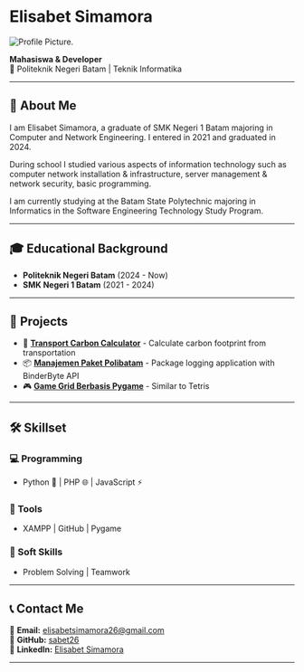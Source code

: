 # Elisabet Simamora

![Profile Picture](https://github.com/sabet26.png?size=200).

**Mahasiswa & Developer**  
📍 Politeknik Negeri Batam | Teknik Informatika

---

## 📌 About Me  
I am Elisabet Simamora, a graduate of SMK Negeri 1 Batam majoring in Computer and Network Engineering. I entered in 2021 and graduated in 2024.

During school I studied various aspects of information technology such as computer network installation & infrastructure, server management & network security, basic programming.

I am currently studying at the Batam State Polytechnic majoring in Informatics in the Software Engineering Technology Study Program.

---

## 🎓 Educational Background  
- **Politeknik Negeri Batam** (2024 - Now)  
- **SMK Negeri 1 Batam** (2021 - 2024)

---

## 🚀 Projects  
- 🌱 **[Transport Carbon Calculator](#)** - Calculate carbon footprint from transportation
- 📦 **[Manajemen Paket Polibatam](#)** - Package logging application with BinderByte API
- 🎮 **[Game Grid Berbasis Pygame](#)** - Similar to Tetris  

---

## 🛠 Skillset  
### 💻 Programming  
- Python 🐍 | PHP 🌐 | JavaScript ⚡  
### 🔧 Tools  
- XAMPP | GitHub | Pygame  
### 🤝 Soft Skills  
- Problem Solving | Teamwork  

---

## 📞 Contact Me  
📧 **Email:** elisabetsimamora26@gmail.com  
🔗 **GitHub:** [sabet26](https://github.com/sabet26/)  
🔗 **LinkedIn:** [Elisabet Simamora](https://www.linkedin.com/in/elisabet-simamora-ab536a2b1/)  

---

